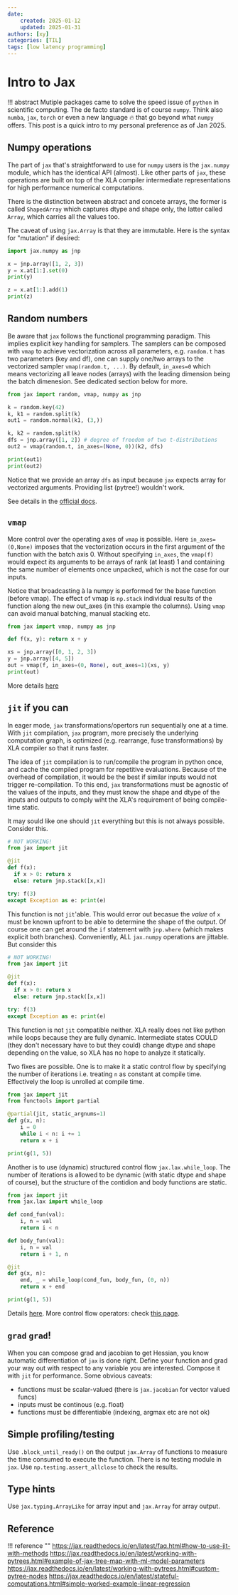 ```yaml
---
date:
    created: 2025-01-12
    updated: 2025-01-31
authors: [xy]
categories: [TIL]
tags: [low latency programming]
---
```


# Intro to Jax

!!! abstract
    Mutiple packages came to solve the speed issue of `python` in scientific computing. The de facto standard is of course `numpy`. Think also `numba`, `jax`, `torch` or even a new language :fire: that go beyond what `numpy` offers.  This post is a quick intro to my personal preference as of Jan 2025. 

<!-- more -->

## Numpy operations

The part of `jax` that's straightforward to use for `numpy` users is the `jax.numpy` module, which has the identical API (almost). Like other parts of `jax`, these operations are built on top of the XLA compiler intermediate representations for high performance numerical computations. 

There is the distinction between abstract and concete arrays, the former is called `ShapedArray` which captures dtype and shape only, the latter called `Array`, which carries all the values too.

The caveat of using `jax.Array` is that they are immutable. Here is the syntax for "mutation" if desired: 

```py exec="on" result="text" source="above"
import jax.numpy as jnp

x = jnp.array([1, 2, 3])
y = x.at[1:].set(0)
print(y)

z = x.at[1:].add(1)
print(z)
```

## Random numbers 

Be aware that `jax` follows the functional programming paradigm. This implies explicit key handling for samplers. The samplers can be composed with `vmap` to achieve vectorization
across all parameters, e.g. `random.t` has two parameters (key and df), one can supply one/two arrays to the vectorized sampler `vmap(random.t, ...)`. By default, `in_axes=0` which means vectorizing all leave nodes (arrays) with the leading dimension being the batch dimenesion. See dedicated section below for more. 


```py exec="on" result="text" source="above"
from jax import random, vmap, numpy as jnp

k = random.key(42)
k, k1 = random.split(k)
out1 = random.normal(k1, (3,))

k, k2 = random.split(k)
dfs = jnp.array([1, 2]) # degree of freedom of two t-distributions
out2 = vmap(random.t, in_axes=(None, 0))(k2, dfs)

print(out1)
print(out2)
```

Notice that we provide an array `dfs` as input because `jax` expects array for vectorized arguments. Providing list (pytree!) wouldn't work. 

See details in the [official docs](https://jax.readthedocs.io/en/latest/jax.random.html#module-jax.random). 

## `vmap`

More control over the operating axes of `vmap` is possible. Here `in_axes=(0,None)` imposes that the vectorization occurs in the first argument of the function with the batch axis 0. Without specifying `in_axes`, the `vmap(f)` would expect its arguments to be
arrays of rank (at least) 1 and containing the same number of elements once unpacked, which is not the case for our inputs.  

Notice that broadcasting à la numpy is performed for the base function (before vmap). The effect of vmap is `np.stack` 
individual results of the function along the new out_axes (in this example the columns). Using `vmap` can avoid  manual batching, manual stacking etc.  

```py exec="on" result="text" source="above"
from jax import vmap, numpy as jnp

def f(x, y): return x + y

xs = jnp.array([0, 1, 2, 3])
y = jnp.array([4, 5])
out = vmap(f, in_axes=(0, None), out_axes=1)(xs, y)
print(out)
```
More details [here](https://jax.readthedocs.io/en/latest/_autosummary/jax.vmap.html#jax.vmap)

## `jit` if you can

In eager mode, `jax` transformations/opertors run sequentially one at a time.
With `jit` compilation, `jax` program, more precisely the underlying computation graph, is optimized (e.g. rearrange, fuse transformations) by XLA compiler so that it runs faster.

The idea of `jit` compilation is to run/compile the program in python once, and cache the compiled program for repetitive evaluations. Because of the overhead of compilation, it would be the best if similar inputs would not trigger re-compilation. To this end, `jax` transformations must be agnostic of the values of the inputs, and they must know the shape and dtype of the inputs and outputs to comply wiht the XLA's requirement of being compile-time static. 

It may sould like one should `jit` everything but this is not always possible. Consider this.

```py exec="on" result="text" source="above"
# NOT WORKING!
from jax import jit

@jit
def f(x):
  if x > 0: return x
  else: return jnp.stack([x,x])

try: f(3)
except Exception as e: print(e)
```

This function is not `jit`'able. This would error out becasue the *value* of `x` must be known upfront to be able to determine the shape of the output. Of course one can get around the `if` statement with `jnp.where` (which makes explicit both branches). Conveniently, ALL `jax.numpy` operations are jittable. 
But consider this

```py exec="on" result="text" source="above"
# NOT WORKING!
from jax import jit

@jit
def f(x):
  if x > 0: return x
  else: return jnp.stack([x,x])

try: f(3)
except Exception as e: print(e)
```

This function is not `jit` compatible neither.  XLA really does not like python while loops because they are fully dynamic. Intermediate states COULD (they don't necessary have to but they could) change dtype and shape depending on the value, so XLA has no hope to analyze it statically.

Two fixes are possible. One is to make it a static control flow by specifying the number of iterations i.e. treating `n` as constant at compile time. Effectively the loop is unrolled at compile time. 

```py exec="on" result="text" source="above"
from jax import jit
from functools import partial

@partial(jit, static_argnums=1)
def g(x, n):
    i = 0
    while i < n: i += 1
    return x + i

print(g(1, 5))
```

Another is to use (dynamic) structured control flow `jax.lax.while_loop`. The number of iterations is allowed to be dynamic (with static dtype and shape of course), but the structure of the contidion and body functions are static.  

```py exec="on" result="text" source="above"
from jax import jit
from jax.lax import while_loop

def cond_fun(val):
    i, n = val
    return i < n

def body_fun(val):
    i, n = val
    return i + 1, n

@jit
def g(x, n):
    end, _ = while_loop(cond_fun, body_fun, (0, n))
    return x + end

print(g(1, 5))
```

Details [here](https://jax.readthedocs.io/en/latest/jit-compilation.html#). More control flow operators: check [this page](https://jax.readthedocs.io/en/latest/jax.lax.html#lax-control-flow).

## `grad` `grad`!



When you can compose grad and jacobian to get Hessian, you know automatic differentiation of `jax` is done right. 
 Define your function and grad your way out with respect to any variable you are interested. Compose it with `jit` for performance. Some obvious caveats:

- functions must be scalar-valued (there is `jax.jacobian` for vector valued funcs)
- inputs must be continous (e.g. float)
- functions must be differentiable (indexing, argmax etc are not ok)


## Simple profiling/testing

Use `.block_until_ready()` on the output `jax.Array` of functions to measure the time consumed to execute the function. 
There is no testing module in `jax`.  Use `np.testing.assert_allclose` to check the results.  

## Type hints

Use `jax.typing.ArrayLike` for array input and `jax.Array` for array output. 

## Reference

!!! reference ""
    https://jax.readthedocs.io/en/latest/faq.html#how-to-use-jit-with-methods
    https://jax.readthedocs.io/en/latest/working-with-pytrees.html#example-of-jax-tree-map-with-ml-model-parameters
    https://jax.readthedocs.io/en/latest/working-with-pytrees.html#custom-pytree-nodes
    https://jax.readthedocs.io/en/latest/stateful-computations.html#simple-worked-example-linear-regression


